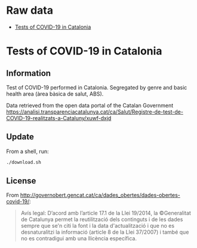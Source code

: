 # Raw data

* [Tests of COVID-19 in Catalonia](covid_tests_catalonia/README.md)


# Tests of COVID-19 in Catalonia

## Information

Test of COVID-19 performed in Catalonia. Segregated by genre and basic health area (àrea bàsica de salut, ABS).

Data retrieved from the open data portal of the Catalan Government
https://analisi.transparenciacatalunya.cat/ca/Salut/Registre-de-test-de-COVID-19-realitzats-a-Cataluny/xuwf-dxjd


## Update

From a shell, run:
```sh
./download.sh
```

## License

From http://governobert.gencat.cat/ca/dades_obertes/dades-obertes-covid-19/:

> Avís legal: D’acord amb l’article 17.1 de la Llei 19/2014, la ©Generalitat de Catalunya permet la reutilització dels continguts i de les dades sempre que se'n citi la font i la data d'actualització i que no es desnaturalitzi la informació (article 8 de la Llei 37/2007) i també que no es contradigui amb una llicència específica.
